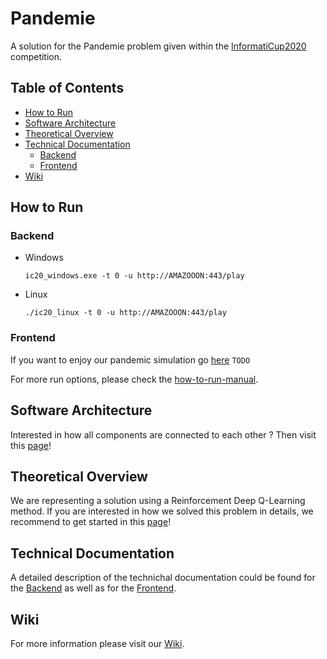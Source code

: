 # Pandemie

A solution for the Pandemie problem given within the [InformatiCup2020](https://github.com/informatiCup/informatiCup2020)
competition.


## Table of Contents
* [How to Run](#how-to-run)
* [Software Architecture](#software-architecture)
* [Theoretical Overview](#theoretical-overview)
* [Technical Documentation](#technical-documentation)
    * [Backend](https://gitlab.com/omar.araboghli/pandemie/-/wikis/Technical-Documentation/Backend)
    * [Frontend](https://gitlab.com/omar.araboghli/pandemie/-/wikis/Technical-Documentation/Frontend)
* [Wiki](#wiki)

## How to Run

### Backend
* Windows 
    ```
    ic20_windows.exe -t 0 -u http://AMAZOOON:443/play
    ```
* Linux 
    ```
    ./ic20_linux -t 0 -u http://AMAZOOON:443/play
    ```
### Frontend
If you want to enjoy our pandemic simulation go [here]() `TODO`

For more run options, please check the [how-to-run-manual](https://gitlab.com/omar.araboghli/pandemie/-/wikis/Usage/00.-How-to-Run).

## Software Architecture
Interested in how all components are connected to each other ? Then visit this [page](https://gitlab.com/omar.araboghli/pandemie/-/wikis/Software-Architecture)!

## Theoretical Overview
We are representing a solution using a Reinforcement Deep Q-Learning method.
If you are interested in how we solved this problem in details, we recommend to get started
in this [page](https://gitlab.com/omar.araboghli/pandemie/-/wikis/Theoretical-Overview/Introduction)!

## Technical Documentation
A detailed description of the technichal documentation could be found
for the [Backend](https://gitlab.com/omar.araboghli/pandemie/-/wikis/Technical-Documentation/Backend)
as well as for the [Frontend](https://gitlab.com/omar.araboghli/pandemie/-/wikis/Technical-Documentation/Frontend).

## Wiki
For more information please visit our [Wiki](https://gitlab.com/omar.araboghli/pandemie/-/wikis/pages).

